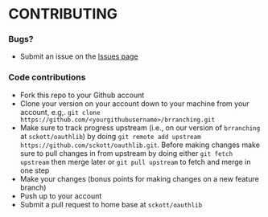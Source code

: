 # CONTRIBUTING #

### Bugs?

* Submit an issue on the [Issues page](https://github.com/sckott/oauthlib/issues)

### Code contributions

* Fork this repo to your Github account
* Clone your version on your account down to your machine from your account, e.g,. `git clone https://github.com/<yourgithubusername>/brranching.git`
* Make sure to track progress upstream (i.e., on our version of `brranching` at `sckott/oauthlib`) by doing `git remote add upstream https://github.com/sckott/oauthlib.git`. Before making changes make sure to pull changes in from upstream by doing either `git fetch upstream` then merge later or `git pull upstream` to fetch and merge in one step
* Make your changes (bonus points for making changes on a new feature branch)
* Push up to your account
* Submit a pull request to home base at `sckott/oauthlib`
